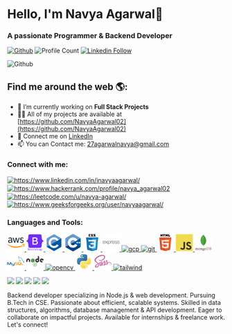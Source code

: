 <h1>Hello, I'm Navya Agarwal👋</h1>
<h3>A passionate Programmer & Backend Developer</h3>

[![Github](https://img.shields.io/github/followers/Prince-1501?label=Follow&style=social)](https://github.com/NavyaAgarwal02)
![Profile Count](https://komarev.com/ghpvc/?username=NavyaAgarwal02)  [![Linkedin Follow](https://img.shields.io/badge/LinkedIn-16.7k-blue?style=social&logo=linkedin)](https://www.linkedin.com/in/inavyaagarwal/)

![Github](https://github.com/NavyaAgarwal02/NavyaAgarwal02/blob/main/NavyaAgarwal.jpeg)

## Find me around the web 🌎:
- 🔭 I’m currently working on **Full Stack Projects**
- 👨‍💻 All of my projects are available at [https://github.com/NavyaAgarwal02](https://github.com/NavyaAgarwal02)
- 💼 Connect me on <a href="https://www.linkedin.com/in/inavyaagarwal/">LinkedIn</a>
- 📫 You can Contact me: 27agarwalnavya@gmail.com

<h3 align="left">Connect with me:</h3>
<p align="left">
<a href="https://linkedin.com/in/https://www.linkedin.com/in/inavyaagarwal/" target="blank"><img align="center" src="https://raw.githubusercontent.com/rahuldkjain/github-profile-readme-generator/master/src/images/icons/Social/linked-in-alt.svg" alt="https://www.linkedin.com/in/inavyaagarwal/" height="30" width="40" /></a>
<a href="https://www.hackerrank.com/https://www.hackerrank.com/profile/navya_agarwal02" target="blank"><img align="center" src="https://raw.githubusercontent.com/rahuldkjain/github-profile-readme-generator/master/src/images/icons/Social/hackerrank.svg" alt="https://www.hackerrank.com/profile/navya_agarwal02" height="30" width="40" /></a>
<a href="https://www.leetcode.com/https://leetcode.com/u/navya-agarwal/" target="blank"><img align="center" src="https://raw.githubusercontent.com/rahuldkjain/github-profile-readme-generator/master/src/images/icons/Social/leet-code.svg" alt="https://leetcode.com/u/navya-agarwal/" height="30" width="40" /></a>
<a href="https://auth.geeksforgeeks.org/user/https://www.geeksforgeeks.org/user/navyaagarwal/" target="blank"><img align="center" src="https://raw.githubusercontent.com/rahuldkjain/github-profile-readme-generator/master/src/images/icons/Social/geeks-for-geeks.svg" alt="https://www.geeksforgeeks.org/user/navyaagarwal/" height="30" width="40" /></a>
</p>

<h3 align="left">Languages and Tools:</h3>
<p align="left"> <a href="https://aws.amazon.com" target="_blank" rel="noreferrer"> <img src="https://raw.githubusercontent.com/devicons/devicon/master/icons/amazonwebservices/amazonwebservices-original-wordmark.svg" alt="aws" width="40" height="40"/> </a> <a href="https://getbootstrap.com" target="_blank" rel="noreferrer"> <img src="https://raw.githubusercontent.com/devicons/devicon/master/icons/bootstrap/bootstrap-plain-wordmark.svg" alt="bootstrap" width="40" height="40"/> </a> <a href="https://www.cprogramming.com/" target="_blank" rel="noreferrer"> <img src="https://raw.githubusercontent.com/devicons/devicon/master/icons/c/c-original.svg" alt="c" width="40" height="40"/> </a> <a href="https://www.w3schools.com/cpp/" target="_blank" rel="noreferrer"> <img src="https://raw.githubusercontent.com/devicons/devicon/master/icons/cplusplus/cplusplus-original.svg" alt="cplusplus" width="40" height="40"/> </a> <a href="https://www.w3schools.com/css/" target="_blank" rel="noreferrer"> <img src="https://raw.githubusercontent.com/devicons/devicon/master/icons/css3/css3-original-wordmark.svg" alt="css3" width="40" height="40"/> </a> <a href="https://expressjs.com" target="_blank" rel="noreferrer"> <img src="https://raw.githubusercontent.com/devicons/devicon/master/icons/express/express-original-wordmark.svg" alt="express" width="40" height="40"/> </a> <a href="https://cloud.google.com" target="_blank" rel="noreferrer"> <img src="https://www.vectorlogo.zone/logos/google_cloud/google_cloud-icon.svg" alt="gcp" width="40" height="40"/> </a> <a href="https://git-scm.com/" target="_blank" rel="noreferrer"> <img src="https://www.vectorlogo.zone/logos/git-scm/git-scm-icon.svg" alt="git" width="40" height="40"/> </a> <a href="https://www.w3.org/html/" target="_blank" rel="noreferrer"> <img src="https://raw.githubusercontent.com/devicons/devicon/master/icons/html5/html5-original-wordmark.svg" alt="html5" width="40" height="40"/> </a> <a href="https://developer.mozilla.org/en-US/docs/Web/JavaScript" target="_blank" rel="noreferrer"> <img src="https://raw.githubusercontent.com/devicons/devicon/master/icons/javascript/javascript-original.svg" alt="javascript" width="40" height="40"/> </a> <a href="https://www.mongodb.com/" target="_blank" rel="noreferrer"> <img src="https://raw.githubusercontent.com/devicons/devicon/master/icons/mongodb/mongodb-original-wordmark.svg" alt="mongodb" width="40" height="40"/> </a> <a href="https://www.mysql.com/" target="_blank" rel="noreferrer"> <img src="https://raw.githubusercontent.com/devicons/devicon/master/icons/mysql/mysql-original-wordmark.svg" alt="mysql" width="40" height="40"/> </a> <a href="https://nodejs.org" target="_blank" rel="noreferrer"> <img src="https://raw.githubusercontent.com/devicons/devicon/master/icons/nodejs/nodejs-original-wordmark.svg" alt="nodejs" width="40" height="40"/> </a> <a href="https://opencv.org/" target="_blank" rel="noreferrer"> <img src="https://www.vectorlogo.zone/logos/opencv/opencv-icon.svg" alt="opencv" width="40" height="40"/> </a> <a href="https://www.python.org" target="_blank" rel="noreferrer"> <img src="https://raw.githubusercontent.com/devicons/devicon/master/icons/python/python-original.svg" alt="python" width="40" height="40"/> </a> <a href="https://sass-lang.com" target="_blank" rel="noreferrer"> <img src="https://raw.githubusercontent.com/devicons/devicon/master/icons/sass/sass-original.svg" alt="sass" width="40" height="40"/> </a> <a href="https://tailwindcss.com/" target="_blank" rel="noreferrer"> <img src="https://www.vectorlogo.zone/logos/tailwindcss/tailwindcss-icon.svg" alt="tailwind" width="40" height="40"/> </a> </p>

![](https://github-profile-summary-cards.vercel.app/api/cards/profile-details?username=NavyaAgarwal02&theme=github)
![](https://github-profile-summary-cards.vercel.app/api/cards/repos-per-language?username=NavyaAgarwal02&theme=github)
![](https://github-profile-summary-cards.vercel.app/api/cards/most-commit-language?username=NavyaAgarwal02&theme=github)
![](https://github-profile-summary-cards.vercel.app/api/cards/stats?username=NavyaAgarwal02&theme=github)
![](https://github-profile-summary-cards.vercel.app/api/cards/productive-time?username=NavyaAgarwal02&theme=github)

Backend developer specializing in Node.js & web development. Pursuing B.Tech in CSE. Passionate about efficient, scalable systems. Skilled in data structures, algorithms, database management & API development. Eager to collaborate on impactful projects. Available for internships & freelance work. 
Let's connect!
